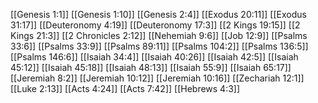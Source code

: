 [[Genesis 1:1]]
[[Genesis 1:10]]
[[Genesis 2:4]]
[[Exodus 20:11]]
[[Exodus 31:17]]
[[Deuteronomy 4:19]]
[[Deuteronomy 17:3]]
[[2 Kings 19:15]]
[[2 Kings 21:3]]
[[2 Chronicles 2:12]]
[[Nehemiah 9:6]]
[[Job 12:9]]
[[Psalms 33:6]]
[[Psalms 33:9]]
[[Psalms 89:11]]
[[Psalms 104:2]]
[[Psalms 136:5]]
[[Psalms 146:6]]
[[Isaiah 34:4]]
[[Isaiah 40:26]]
[[Isaiah 42:5]]
[[Isaiah 45:12]]
[[Isaiah 45:18]]
[[Isaiah 48:13]]
[[Isaiah 55:9]]
[[Isaiah 65:17]]
[[Jeremiah 8:2]]
[[Jeremiah 10:12]]
[[Jeremiah 10:16]]
[[Zechariah 12:1]]
[[Luke 2:13]]
[[Acts 4:24]]
[[Acts 7:42]]
[[Hebrews 4:3]]
